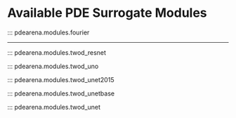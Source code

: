 # Available PDE Surrogate Modules

::: pdearena.modules.fourier

---

::: pdearena.modules.twod_resnet

::: pdearena.modules.twod_uno

::: pdearena.modules.twod_unet2015

::: pdearena.modules.twod_unetbase

::: pdearena.modules.twod_unet
